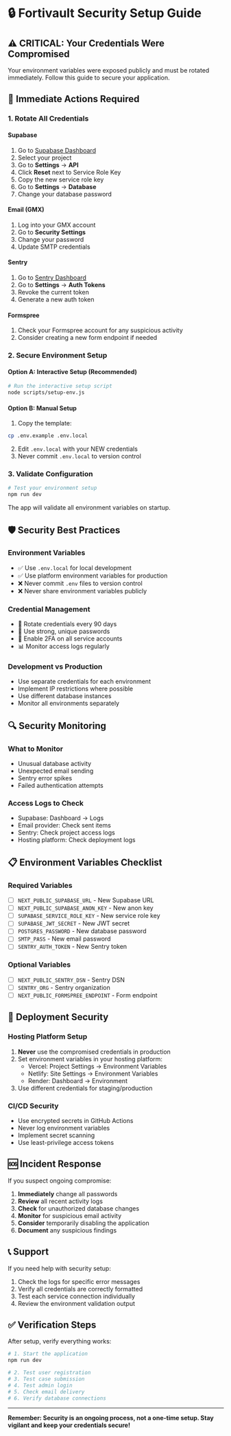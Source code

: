 # 🔒 Fortivault Security Setup Guide

## ⚠️ CRITICAL: Your Credentials Were Compromised

Your environment variables were exposed publicly and must be rotated immediately. Follow this guide to secure your application.

## 🚨 Immediate Actions Required

### 1. Rotate All Credentials

#### Supabase
1. Go to [Supabase Dashboard](https://supabase.com/dashboard)
2. Select your project
3. Go to **Settings** → **API**
4. Click **Reset** next to Service Role Key
5. Copy the new service role key
6. Go to **Settings** → **Database**
7. Change your database password

#### Email (GMX)
1. Log into your GMX account
2. Go to **Security Settings**
3. Change your password
4. Update SMTP credentials

#### Sentry
1. Go to [Sentry Dashboard](https://sentry.io/)
2. Go to **Settings** → **Auth Tokens**
3. Revoke the current token
4. Generate a new auth token

#### Formspree
1. Check your Formspree account for any suspicious activity
2. Consider creating a new form endpoint if needed

### 2. Secure Environment Setup

#### Option A: Interactive Setup (Recommended)
```bash
# Run the interactive setup script
node scripts/setup-env.js
```

#### Option B: Manual Setup
1. Copy the template:
```bash
cp .env.example .env.local
```

2. Edit `.env.local` with your NEW credentials
3. Never commit `.env.local` to version control

### 3. Validate Configuration
```bash
# Test your environment setup
npm run dev
```

The app will validate all environment variables on startup.

## 🛡️ Security Best Practices

### Environment Variables
- ✅ Use `.env.local` for local development
- ✅ Use platform environment variables for production
- ❌ Never commit `.env` files to version control
- ❌ Never share environment variables publicly

### Credential Management
- 🔄 Rotate credentials every 90 days
- 🔐 Use strong, unique passwords
- 📱 Enable 2FA on all service accounts
- 📊 Monitor access logs regularly

### Development vs Production
- Use separate credentials for each environment
- Implement IP restrictions where possible
- Use different database instances
- Monitor all environments separately

## 🔍 Security Monitoring

### What to Monitor
- Unusual database activity
- Unexpected email sending
- Sentry error spikes
- Failed authentication attempts

### Access Logs to Check
- Supabase: Dashboard → Logs
- Email provider: Check sent items
- Sentry: Check project access logs
- Hosting platform: Check deployment logs

## 📋 Environment Variables Checklist

### Required Variables
- [ ] `NEXT_PUBLIC_SUPABASE_URL` - New Supabase URL
- [ ] `NEXT_PUBLIC_SUPABASE_ANON_KEY` - New anon key
- [ ] `SUPABASE_SERVICE_ROLE_KEY` - New service role key
- [ ] `SUPABASE_JWT_SECRET` - New JWT secret
- [ ] `POSTGRES_PASSWORD` - New database password
- [ ] `SMTP_PASS` - New email password
- [ ] `SENTRY_AUTH_TOKEN` - New Sentry token

### Optional Variables
- [ ] `NEXT_PUBLIC_SENTRY_DSN` - Sentry DSN
- [ ] `SENTRY_ORG` - Sentry organization
- [ ] `NEXT_PUBLIC_FORMSPREE_ENDPOINT` - Form endpoint

## 🚀 Deployment Security

### Hosting Platform Setup
1. **Never** use the compromised credentials in production
2. Set environment variables in your hosting platform:
   - Vercel: Project Settings → Environment Variables
   - Netlify: Site Settings → Environment Variables
   - Render: Dashboard → Environment
3. Use different credentials for staging/production

### CI/CD Security
- Use encrypted secrets in GitHub Actions
- Never log environment variables
- Implement secret scanning
- Use least-privilege access tokens

## 🆘 Incident Response

If you suspect ongoing compromise:

1. **Immediately** change all passwords
2. **Review** all recent activity logs
3. **Check** for unauthorized database changes
4. **Monitor** for suspicious email activity
5. **Consider** temporarily disabling the application
6. **Document** any suspicious findings

## 📞 Support

If you need help with security setup:
1. Check the logs for specific error messages
2. Verify all credentials are correctly formatted
3. Test each service connection individually
4. Review the environment validation output

## ✅ Verification Steps

After setup, verify everything works:

```bash
# 1. Start the application
npm run dev

# 2. Test user registration
# 3. Test case submission
# 4. Test admin login
# 5. Check email delivery
# 6. Verify database connections
```

---

**Remember: Security is an ongoing process, not a one-time setup. Stay vigilant and keep your credentials secure!**